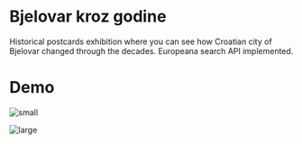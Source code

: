 # Bjelovar kroz godine

Historical postcards exhibition where you can see how Croatian city of Bjelovar changed through the decades. Europeana search API implemented.

# Demo

![small](https://user-images.githubusercontent.com/57053530/126522838-a1fe5abb-1ba2-476f-84f2-19bc396a67b8.jpg)

![large](https://user-images.githubusercontent.com/57053530/125387493-4e202700-e39e-11eb-81bd-1700c44d490e.jpg)
